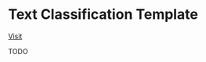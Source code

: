 # Text Classification Template

[Visit](https://text-classification-template.templates.workers.dev)

TODO
